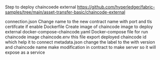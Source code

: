 Step to deploy chaincoede external 
https://github.com/hyperledger/fabric-samples/tree/main/asset-transfer-basic/chaincode-external

connection.json
    Change name to the new contract name with port and tls certifcate if enable
Dockerfile
    Create image of chaincode image to deploy external
docker-compose-chaincode.yaml
    Docker-compose file for run chaincode image
chaincode.env
  this file export deployed chaincode id which help it to connect
metadata.json
  change the label to the with version and chaincode name
make modification in contract to make server so it will expose as a service 